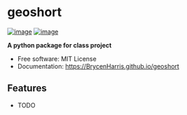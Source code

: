 # geoshort


[![image](https://img.shields.io/pypi/v/geoshort.svg)](https://pypi.python.org/pypi/geoshort)
[![image](https://img.shields.io/conda/vn/conda-forge/geoshort.svg)](https://anaconda.org/conda-forge/geoshort)


**A python package for class project**


-   Free software: MIT License
-   Documentation: https://BrycenHarris.github.io/geoshort
    

## Features

-   TODO
